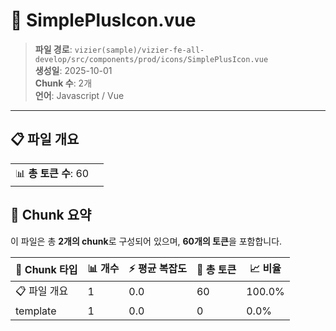 # 📄 SimplePlusIcon.vue

> **파일 경로**: `vizier(sample)/vizier-fe-all-develop/src/components/prod/icons/SimplePlusIcon.vue`  
> **생성일**: 2025-10-01  
> **Chunk 수**: 2개  
> **언어**: Javascript / Vue
---


## 📋 파일 개요

| | |
|--|--|
| 📊 **총 토큰 수**: 60 |  |






## 🧩 Chunk 요약

이 파일은 총 **2개의 chunk**로 구성되어 있으며, **60개의 토큰**을 포함합니다.

| 🧩 Chunk 타입 | 📊 개수 | ⚡ 평균 복잡도 | 📝 총 토큰 | 📈 비율 |
|---------------|--------|-------------|----------|--------|
| 📋 파일 개요 | 1 | 0.0 | 60 | 100.0% |
| template | 1 | 0.0 | 0 | 0.0% |

